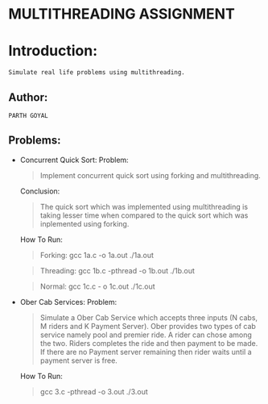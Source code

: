 # MULTITHREADING ASSIGNMENT

# Introduction:
	Simulate real life problems using multithreading.

## Author:
	PARTH GOYAL

## Problems:
	
 - Concurrent Quick Sort:
	Problem:
	> Implement concurrent quick sort using forking and multithreading.

	Conclusion:
	> The quick sort which was implemented using multithreading is taking lesser time when compared to the quick sort which was inplemented using forking.
	
	How To Run:
	> Forking:
		gcc 1a.c -o 1a.out
		./1a.out
	 
	> Threading:
		gcc 1b.c -pthread -o 1b.out
		./1b.out
  
	> Normal:
	  gcc 1c.c - o 1c.out
	  ./1c.out
	  
- Ober Cab Services:
	Problem:
	> Simulate a Ober Cab Service which accepts three inputs (N cabs, M riders and K Payment Server). Ober provides two types of cab service namely pool and premier ride. A rider can chose among the two. Riders completes the ride and then payment to be made. If there are no Payment server remaining then rider waits until a payment server is free.
	
	How To Run:
	> gcc 3.c -pthread -o 3.out
		./3.out

